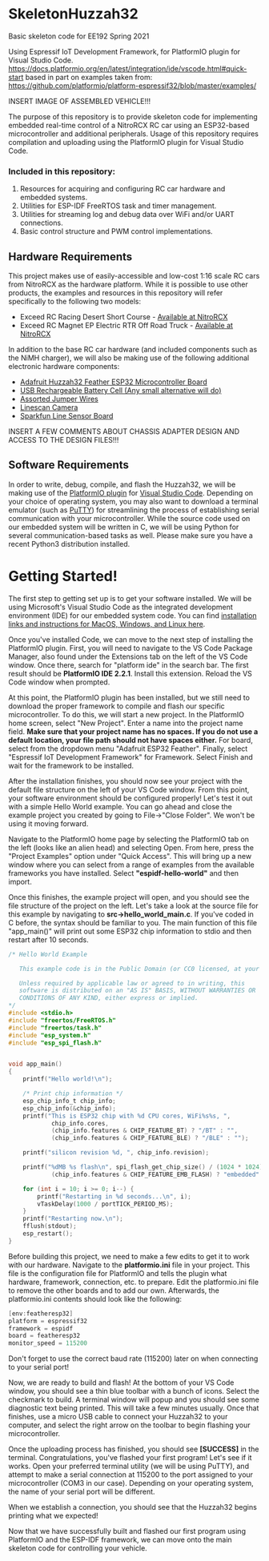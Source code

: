 # SkeletonHuzzah32
Basic skeleton code for EE192 Spring 2021

Using Espressif IoT Development Framework, for PlatformIO plugin for Visual Studio Code.
https://docs.platformio.org/en/latest/integration/ide/vscode.html#quick-start
based in part on examples taken from:
https://github.com/platformio/platform-espressif32/blob/master/examples/

INSERT IMAGE OF ASSEMBLED VEHICLE!!!

The purpose of this repository is to provide skeleton code for implementing embedded real-time control of a NitroRCX RC car using an ESP32-based microcontroller and additional peripherals. Usage of this repository requires compilation and uploading using the PlatformIO plugin for Visual Studio Code.

### Included in this repository:
1) Resources for acquiring and configuring RC car hardware and embedded systems.
2) Utilities for ESP-IDF FreeRTOS task and timer management.
3) Utilities for streaming log and debug data over WiFi and/or UART connections.
4) Basic control structure and PWM control implementations.

## Hardware Requirements
This project makes use of easily-accessible and low-cost 1:16 scale RC cars from NitroRCX as the hardware platform. While it is possible to use other products, the examples and resources in this repository will refer specifically to the following two models:
* Exceed RC Racing Desert Short Course - [Available at NitroRCX](https://www.nitrorcx.com/51c858-16-deaertsct-aagreen-24g.html)
* Exceed RC Magnet EP Electric RTR Off Road Truck - [Available at NitroRCX](https://www.nitrorcx.com/51c853-stripered-24-ghz.html)

In addition to the base RC car hardware (and included components such as the NiMH charger), we will also be making use of the following additional electronic hardware components:
* [Adafruit Huzzah32 Feather ESP32 Microcontroller Board](https://www.adafruit.com/product/3619)
* [USB Rechargeable Battery Cell (Any small alternative will do)](https://www.amazon.com/Poweradd-Slim-Ultra-compact-Portable-External/dp/B00MWU1GGI/ref=sr_1_4?dchild=1&keywords=usb+battery+mini&qid=1608613916&sr=8-4)
* [Assorted Jumper Wires](https://www.amazon.com/KABUDA-Multicolored-Dupont-Breadboard-Arduino/dp/B07QXXMWRZ/)
* [Linescan Camera](https://community.nxp.com/t5/University-Programs-Knowledge/Line-Scan-Camera-Use/ta-p/1105313)
* [Sparkfun Line Sensor Board](https://www.sparkfun.com/products/9454)

INSERT A FEW COMMENTS ABOUT CHASSIS ADAPTER DESIGN AND ACCESS TO THE DESIGN FILES!!!

## Software Requirements
In order to write, debug, compile, and flash the Huzzah32, we will be making use of the [PlatformIO plugin](https://platformio.org/platformio-ide) for [Visual Studio Code](https://code.visualstudio.com/). Depending on your choice of operating system, you may also want to download a terminal emulator (such as [PuTTY](https://www.chiark.greenend.org.uk/~sgtatham/putty/)) for streamlining the process of establishing serial communication with your microcontroller. While the source code used on our embedded system will be written in C, we will be using Python for several communication-based tasks as well. Please make sure you have a recent Python3 distribution installed.

# Getting Started!

The first step to getting set up is to get your software installed. We will be using Microsoft's Visual Studio Code as the integrated development environment (IDE) for our embedded system code. You can find [installation links and instructions for MacOS, Windows, and Linux here](https://code.visualstudio.com/).

Once you've installed Code, we can move to the next step of installing the PlatformIO plugin. First, you will need to navigate to the VS Code Package Manager, also found under the Extensions tab on the left of the VS Code window. Once there, search for "platform ide" in the search bar. The first result should be **PlatformIO IDE 2.2.1**. Install this extension. Reload the VS Code window when prompted.

At this point, the PlatformIO plugin has been installed, but we still need to download the proper framework to compile and flash our specific microcontroller. To do this, we will start a new project. In the PlatformIO home screen, select "New Project". Enter a name into the project name field. **Make sure that your project name has no spaces. If you do not use a default location, your file path should not have spaces either.** For board, select from the dropdown menu "Adafruit ESP32 Feather". Finally, select "Espressif IoT Development Framework" for Framework. Select Finish and wait for the framework to be installed.

After the installation finishes, you should now see your project with the default file structure on the left of your VS Code window. From this point, your software environment should be configured properly! Let's test it out with a simple Hello World example. You can go ahead and close the example project you created by going to File->"Close Folder". We won't be using it moving forward.

Navigate to the PlatformIO home page by selecting the PlatformIO tab on the left (looks like an alien head) and selecting Open. From here, press the "Project Examples" option under "Quick Access". This will bring up a new window where you can select from a range of examples from the available frameworks you have installed. Select **"espidf-hello-world"** and then import.

Once this finishes, the example project will open, and you should see the file structure of the project on the left. Let's take a look at the source file for this example by navigating to **src->hello_world_main.c**. If you've coded in C before, the syntax should be familiar to you. The main function of this file "app_main()" will print out some ESP32 chip information to stdio and then restart after 10 seconds.

```c
/* Hello World Example

   This example code is in the Public Domain (or CC0 licensed, at your option.)

   Unless required by applicable law or agreed to in writing, this
   software is distributed on an "AS IS" BASIS, WITHOUT WARRANTIES OR
   CONDITIONS OF ANY KIND, either express or implied.
*/
#include <stdio.h>
#include "freertos/FreeRTOS.h"
#include "freertos/task.h"
#include "esp_system.h"
#include "esp_spi_flash.h"


void app_main()
{
    printf("Hello world!\n");

    /* Print chip information */
    esp_chip_info_t chip_info;
    esp_chip_info(&chip_info);
    printf("This is ESP32 chip with %d CPU cores, WiFi%s%s, ",
            chip_info.cores,
            (chip_info.features & CHIP_FEATURE_BT) ? "/BT" : "",
            (chip_info.features & CHIP_FEATURE_BLE) ? "/BLE" : "");

    printf("silicon revision %d, ", chip_info.revision);

    printf("%dMB %s flash\n", spi_flash_get_chip_size() / (1024 * 1024),
            (chip_info.features & CHIP_FEATURE_EMB_FLASH) ? "embedded" : "external");

    for (int i = 10; i >= 0; i--) {
        printf("Restarting in %d seconds...\n", i);
        vTaskDelay(1000 / portTICK_PERIOD_MS);
    }
    printf("Restarting now.\n");
    fflush(stdout);
    esp_restart();
}

```

Before building this project, we need to make a few edits to get it to work with our hardware. Navigate to the **platformio.ini** file in your project. This file is the configuration file for PlatformIO and tells the plugin what hardware, framework, connection, etc. to prepare. Edit the platformio.ini file to remove the other boards and to add our own. Afterwards, the platformio.ini contents should look like the following:

```c
[env:featheresp32]
platform = espressif32
framework = espidf
board = featheresp32
monitor_speed = 115200
```

Don't forget to use the correct baud rate (115200) later on when connecting to your serial port!

Now, we are ready to build and flash! At the bottom of your VS Code window, you should see a thin blue toolbar with a bunch of icons. Select the checkmark to build. A terminal window will popup and you should see some diagnostic text being printed. This will take a few minutes usually. Once that finishes, use a micro USB cable to connect your Huzzah32 to your computer, and select the right arrow on the toolbar to begin flashing your microcontroller.

Once the uploading process has finished, you should see **[SUCCESS]** in the terminal. Congratulations, you've flashed your first program! Let's see if it works. Open your preferred terminal utility (we will be using PuTTY), and attempt to make a serial connection at 115200 to the port assigned to your microcontroller (COM3 in our case). Depending on your operating system, the name of your serial port will be different.

When we establish a connection, you should see that the Huzzah32 begins printing what we expected!

Now that we have successfully built and flashed our first program using PlatformIO and the ESP-IDF framework, we can move onto the main skeleton code for controlling your vehicle.
